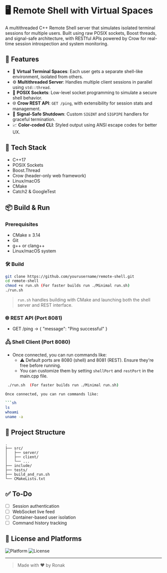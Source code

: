 # 🖥️ Remote Shell with Virtual Spaces

A multithreaded C++ Remote Shell server that simulates isolated terminal sessions for multiple users. Built using raw POSIX sockets, Boost threads, and signal-safe architecture, with RESTful APIs powered by Crow for real-time session introspection and system monitoring.

## 🚀 Features

- 🔐 **Virtual Terminal Spaces**: Each user gets a separate shell-like environment, isolated from others.
- ⚙️ **Multithreaded Server**: Handles multiple client sessions in parallel using `std::thread`.
- 📡 **POSIX Sockets**: Low-level socket programming to simulate a secure shell behavior.
- 🌐 **Crow REST API**: `GET /ping`, with extensibility for session stats and management.
- 🧠 **Signal-Safe Shutdown**: Custom `SIGINT` and `SIGPIPE` handlers for graceful termination.
- 📈 **Color-coded CLI**: Styled output using ANSI escape codes for better UX.

## 🧰 Tech Stack

- C++17
- POSIX Sockets
- Boost.Thread
- Crow (header-only web framework)
- Linux/macOS
- CMake
- Catch2 & GoogleTest

## 📦 Build & Run

### Prerequisites

- CMake ≥ 3.14
- Git
- g++ or clang++
- Linux/macOS system

### 🛠 Build

```bash
git clone https://github.com/yourusername/remote-shell.git
cd remote-shell
chmod +x run.sh (For faster builds run ./Minimal run.sh)
./run.sh
```

> `run.sh` handles building with CMake and launching both the shell server and REST interface.

### 🌐 REST API (Port 8081)
- GET /ping → { "message": "Ping successful" }

### 🖧 Shell Client (Port 8080)
- Once connected, you can run commands like:
    - ⚠️ Default ports are 8080 (shell) and 8081 (REST). Ensure they're free before running.
    - You can customize them by setting `shellPort` and `restPort` in the main.cpp file.

```sh
 ./run.sh  (For faster builds run ./Minimal run.sh)

Once connected, you can run commands like:

```sh
ls
whoami
uname -a
```

## 📁 Project Structure

```
.
├── src/
│   ├── server/
│   ├── client/
│   └── ...
├── include/
├── tests/
├── build_and_run.sh
└── CMakeLists.txt
```

## ✅ To-Do

- [ ] Session authentication
- [ ] WebSocket live feed
- [ ] Container-based user isolation
- [ ] Command history tracking

## 📝 License and Platforms

![Platform](https://img.shields.io/badge/platform-linux%20%7C%20macOS-blue)
![License](https://img.shields.io/badge/license-MIT-green)

---


> Made with ❤️ by Ronak